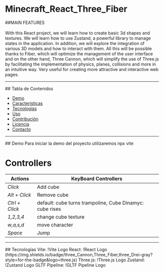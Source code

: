 # Minecraft_React_Three_Fiber

##MAIN FEATURES
<br>
<br>
With this React project, we will learn how to create basic 3d shapes and textures. We will learn how to use Zustand, a powerful library to manage states in the application. In addition, we will explore the integration of various 3D models and how to interact with them. All this will be possible thanks to Fiber, which will optimize the management of the user interface and on the other hand, Three Cannon, which will simplify the use of Three.js by facilitating the implementation of physics, planes, collisions and more in an intuitive way. Very useful for creating more attractive and interactive web pages.
<hr>
## Tabla de Contenidos

- [Demo](#demo)
- [Características](#características)
- [Tecnologías](#tecnologías)
- [Uso](#uso)
- [Contribución](#contribución)
- [Licencia](#licencia)
- [Contacto](#contacto)
<hr>
## Demo
Para iniciar la demo del proyecto utilizaremos npx vite 

# Controllers

| **Actions**       | **KeyBoard Controllers**|    
|----------------|----------------------------------------------------------------------------|
| *Click*        | Add cube| 
| *Alt + Click*  | Remove cube| 
| *Ctrl + Click* | default: cube turns trampoline, Cube Dinamyc: cube rises | 
| *1,2,3,4*      | change cube texture |
| *w,a,s,d*      | move character |
| *Space*        | Jump |
<hr>
## Tecnologías
Vite: !Vite Logo
React: !React Logo
(https://img.shields.io/badge/three_Cannon,Three_Fiber,three_Drei-gray?style=for-the-badge&logo=three.js)
Three.js: !Three.js Logo
Zustand: !Zustand Logo
GLTF Pipeline: !GLTF Pipeline Logo





